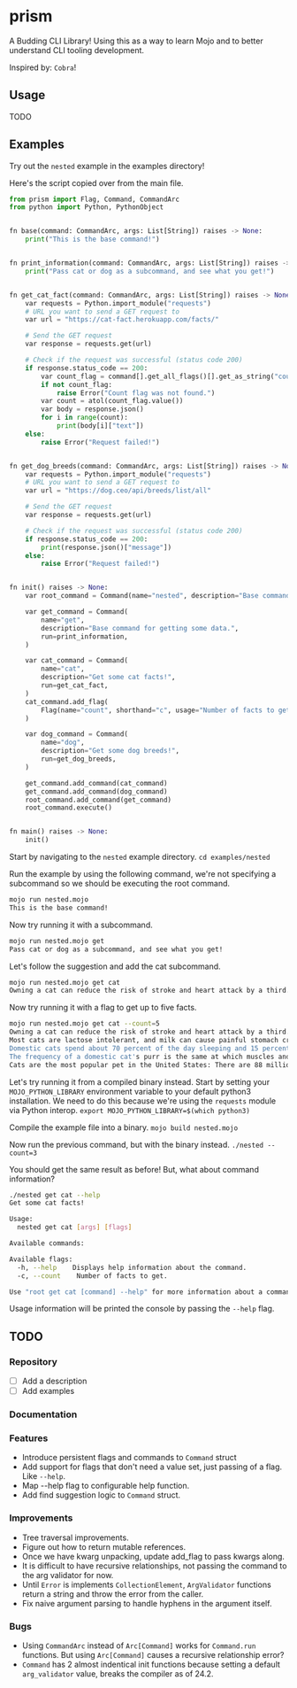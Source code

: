 # prism

A Budding CLI Library! Using this as a way to learn Mojo and to better understand CLI tooling development.

Inspired by: `Cobra`!

## Usage

TODO

## Examples

Try out the `nested` example in the examples directory!

Here's the script copied over from the main file.

```py
from prism import Flag, Command, CommandArc
from python import Python, PythonObject


fn base(command: CommandArc, args: List[String]) raises -> None:
    print("This is the base command!")


fn print_information(command: CommandArc, args: List[String]) raises -> None:
    print("Pass cat or dog as a subcommand, and see what you get!")


fn get_cat_fact(command: CommandArc, args: List[String]) raises -> None:
    var requests = Python.import_module("requests")
    # URL you want to send a GET request to
    var url = "https://cat-fact.herokuapp.com/facts/"

    # Send the GET request
    var response = requests.get(url)

    # Check if the request was successful (status code 200)
    if response.status_code == 200:
        var count_flag = command[].get_all_flags()[].get_as_string("count")
        if not count_flag:
            raise Error("Count flag was not found.")
        var count = atol(count_flag.value())
        var body = response.json()
        for i in range(count):
            print(body[i]["text"])
    else:
        raise Error("Request failed!")


fn get_dog_breeds(command: CommandArc, args: List[String]) raises -> None:
    var requests = Python.import_module("requests")
    # URL you want to send a GET request to
    var url = "https://dog.ceo/api/breeds/list/all"

    # Send the GET request
    var response = requests.get(url)

    # Check if the request was successful (status code 200)
    if response.status_code == 200:
        print(response.json()["message"])
    else:
        raise Error("Request failed!")


fn init() raises -> None:
    var root_command = Command(name="nested", description="Base command.", run=base)

    var get_command = Command(
        name="get",
        description="Base command for getting some data.",
        run=print_information,
    )

    var cat_command = Command(
        name="cat",
        description="Get some cat facts!",
        run=get_cat_fact,
    )
    cat_command.add_flag(
        Flag(name="count", shorthand="c", usage="Number of facts to get.")
    )

    var dog_command = Command(
        name="dog",
        description="Get some dog breeds!",
        run=get_dog_breeds,
    )

    get_command.add_command(cat_command)
    get_command.add_command(dog_command)
    root_command.add_command(get_command)
    root_command.execute()


fn main() raises -> None:
    init()

```

Start by navigating to the `nested` example directory.
`cd examples/nested`

Run the example by using the following command, we're not specifying a subcommand so we should be executing the root command.

```bash
mojo run nested.mojo
This is the base command!
```

Now try running it with a subcommand.

```bash
mojo run nested.mojo get
Pass cat or dog as a subcommand, and see what you get!
```

Let's follow the suggestion and add the cat subcommand.

```bash
mojo run nested.mojo get cat
Owning a cat can reduce the risk of stroke and heart attack by a third.
```

Now try running it with a flag to get up to five facts.

```bash
mojo run nested.mojo get cat --count=5
Owning a cat can reduce the risk of stroke and heart attack by a third.
Most cats are lactose intolerant, and milk can cause painful stomach cramps and diarrhea. It's best to forego the milk and just give your cat the standard: clean, cool drinking water.
Domestic cats spend about 70 percent of the day sleeping and 15 percent of the day grooming.
The frequency of a domestic cat's purr is the same at which muscles and bones repair themselves.
Cats are the most popular pet in the United States: There are 88 million pet cats and 74 million dogs.
```

Let's try running it from a compiled binary instead. Start by setting your `MOJO_PYTHON_LIBRARY` environment variable to your default python3 installation. We need to do this because we're using the `requests` module via Python interop.
`export MOJO_PYTHON_LIBRARY=$(which python3)`

Compile the example file into a binary.
`mojo build nested.mojo`

Now run the previous command, but with the binary instead.
`./nested --count=3`

You should get the same result as before! But, what about command information?

```bash
./nested get cat --help
Get some cat facts!

Usage:
  nested get cat [args] [flags]

Available commands:

Available flags:
  -h, --help    Displays help information about the command.
  -c, --count    Number of facts to get.

Use "root get cat [command] --help" for more information about a command.
```

Usage information will be printed the console by passing the `--help` flag.

## TODO

### Repository

- [ ] Add a description
- [ ] Add examples

### Documentation

### Features

- Introduce persistent flags and commands to `Command` struct
- Add support for flags that don't need a value set, just passing of a flag. Like `--help`.
- Map --help flag to configurable help function.
- Add find suggestion logic to `Command` struct.

### Improvements

- Tree traversal improvements.
- Figure out how to return mutable references.
- Once we have kwarg unpacking, update add_flag to pass kwargs along.
- It is difficult to have recursive relationships, not passing the command to the arg validator for now.
- Until `Error` is implements `CollectionElement`, `ArgValidator` functions return a string and throw the error from the caller.
- Fix naive argument parsing to handle hyphens in the argument itself.

### Bugs

- Using `CommandArc` instead of `Arc[Command]` works for `Command.run` functions. But using `Arc[Command]` causes a recursive relationship error?
- `Command` has 2 almost indentical init functions because setting a default `arg_validator` value, breaks the compiler as of 24.2.
